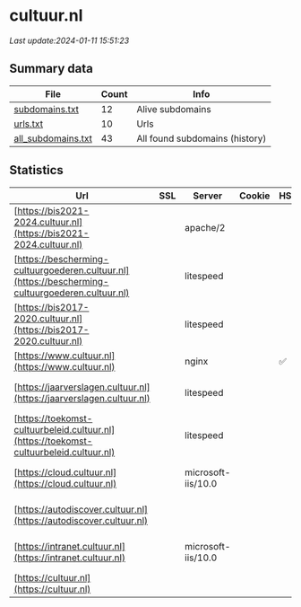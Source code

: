 # cultuur.nl
*Last update:2024-01-11 15:51:23*
## Summary data
| File       | Count | Info |
|------------|-------|------|
|[subdomains.txt](/data/cultuur/subdomains.txt)|12|Alive subdomains|
|[urls.txt](/data/cultuur/urls.txt)|10|Urls|
|[all_subdomains.txt](/data/cultuur/all_subdomains.txt)|43|All found subdomains (history)|
## Statistics
| Url | SSL | Server | Cookie | HSTS | CSP | XFO | XXP | RP | Tech |
|------------|-------|------|------|------|------|------|------|------|------|
|[https://bis2021-2024.cultuur.nl](https://bis2021-2024.cultuur.nl)| |apache/2| | | | | |:white_check_mark: |Apache HTTP Server:2...|
|[https://bescherming-cultuurgoederen.cultuur.nl](https://bescherming-cultuurgoederen.cultuur.nl)| |litespeed| | | | | |:white_check_mark: |HTTP/3 LiteSpeed PHP...|
|[https://bis2017-2020.cultuur.nl](https://bis2017-2020.cultuur.nl)| |litespeed| | | | | |:white_check_mark: |HTTP/3 LiteSpeed MyS...|
|[https://www.cultuur.nl](https://www.cultuur.nl)| |nginx| |:white_check_mark: | |:warning: |:white_check_mark: |:white_check_mark: |:white_check_mark: |IIS:8.5 Microsoft AS...|
|[https://jaarverslagen.cultuur.nl](https://jaarverslagen.cultuur.nl)| |litespeed| | | | | |:white_check_mark: |HTTP/3 LiteSpeed PHP...|
|[https://toekomst-cultuurbeleid.cultuur.nl](https://toekomst-cultuurbeleid.cultuur.nl)| |litespeed| | | | | |:white_check_mark: |HTTP/3 LiteSpeed PHP...|
|[https://cloud.cultuur.nl](https://cloud.cultuur.nl)| |microsoft-iis/10.0| | | |:white_check_mark: | |:white_check_mark: |IIS:10.0 Windows Ser...|
|[https://autodiscover.cultuur.nl](https://autodiscover.cultuur.nl)| | | | | | | |:white_check_mark: |IIS:10.0 Windows Ser...|
|[https://intranet.cultuur.nl](https://intranet.cultuur.nl)| |microsoft-iis/10.0| | | | | |:white_check_mark: |IIS:10.0 Microsoft A...|
|[https://cultuur.nl](https://cultuur.nl)| | | | | | | |:white_check_mark: |Microsoft HTTPAPI:2....|
